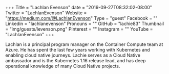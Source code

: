 +++
Title = "Lachlan Evenson"
date = "2019-09-27T08:32:02-08:00"
Twitter = "LachlanEvenson"
Website = "https://medium.com/@LachlanEvenson"
Type = "guest"
Facebook = ""
Linkedin = "lachlanevenson"
Pronouns = ""
GitHub = "lachie83"
Thumbnail = "img/guests/levenson.png"
Pinterest = ""
Instagram = ""
YouTube = "LachlanEvenson"
+++

Lachlan is a principal program manager on the Container Compute team at Azure. He has spent the last few years working with Kubernetes and enabling cloud native journeys. Lachie serves as a Cloud Native ambassador and is the Kubernetes 1.16 release lead, and has deep operational knowledge of many Cloud Native projects.
